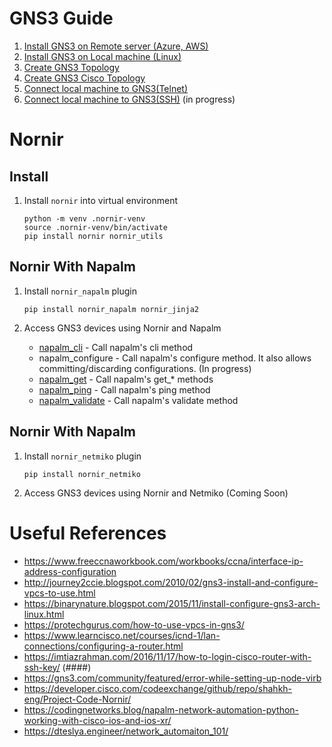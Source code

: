 # GNS3 Guide

1. [Install GNS3 on Remote server (Azure, AWS)](gns3-docs/install_remote_server.md)
2. [Install GNS3 on Local machine (Linux)](gns3-docs/install_local_server.md)
3. [Create GNS3 Topology](gns3-docs/create_gns3_topology.md)
4. [Create GNS3 Cisco Topology](gns3-docs/create_cisco_topology.md)
5. [Connect local machine to GNS3(Telnet)](gns3-docs/connect_lm_to_gns3_telnet.md)
6. [Connect local machine to GNS3(SSH)](gns3-docs/connect_lm_to_gns3_ssh.md) (in progress)

# Nornir 

## Install 

1. Install `nornir` into virtual environment

    ```
    python -m venv .nornir-venv
    source .nornir-venv/bin/activate
    pip install nornir nornir_utils
    ```

## Nornir With Napalm

1. Install `nornir_napalm` plugin

    ```
    pip install nornir_napalm nornir_jinja2
    ```

2. Access GNS3 devices using Nornir and Napalm
    * [napalm_cli](nornir/napalm_cli.ipynb) - Call napalm's cli method
    * napalm_configure - Call napalm's configure method. It also allows committing/discarding configurations. (In progress)
    * [napalm_get](nornir/napalm_get.ipynb) - Call napalm's get_* methods
    * [napalm_ping](nornir/napalm_ping.ipynb) - Call napalm's ping method
    * [napalm_validate](nornir/napalm_validate.ipynb) - Call napalm's validate method


## Nornir With Napalm

1. Install `nornir_netmiko` plugin

    ```
    pip install nornir_netmiko
    ```
    
2. Access GNS3 devices using Nornir and Netmiko (Coming Soon)


# Useful References

* https://www.freeccnaworkbook.com/workbooks/ccna/interface-ip-address-configuration
* http://journey2ccie.blogspot.com/2010/02/gns3-install-and-configure-vpcs-to-use.html
* https://binarynature.blogspot.com/2015/11/install-configure-gns3-arch-linux.html
* https://protechgurus.com/how-to-use-vpcs-in-gns3/
* https://www.learncisco.net/courses/icnd-1/lan-connections/configuring-a-router.html
* https://imtiazrahman.com/2016/11/17/how-to-login-cisco-router-with-ssh-key/ (####)
* https://gns3.com/community/featured/error-while-setting-up-node-virb
* https://developer.cisco.com/codeexchange/github/repo/shahkh-eng/Project-Code-Nornir/
* https://codingnetworks.blog/napalm-network-automation-python-working-with-cisco-ios-and-ios-xr/
* https://dteslya.engineer/network_automaiton_101/